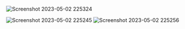 
![Screenshot 2023-05-02 225324](https://user-images.githubusercontent.com/99186533/235739326-c322dff5-eb6f-433a-b36b-5ef6ff9b2fc2.png)


![Screenshot 2023-05-02 225245](https://user-images.githubusercontent.com/99186533/235739227-9b4ca72e-deee-4fbf-8423-e578caac787a.png)
![Screenshot 2023-05-02 225256](https://user-images.githubusercontent.com/99186533/235739403-95f543b2-6363-4c7d-8c87-39a4306733e6.png)
